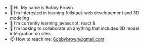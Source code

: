 - 👋 Hi, My name is Bobby Brown
- 👀 I’m interested in learning fullstack web developement and 3D modeling
- 🌱 I’m currently learning javascript, react & 
- 💞️ I’m looking to collaborate on anything that includes 3D model intergration on sites
- 📫 How to reach me: 6obbybrown@gmail.com

<!---
B0bbyBrown/B0bbyBrown is a ✨ special ✨ repository because its `README.md` (this file) appears on your GitHub profile.
You can click the Preview link to take a look at your changes.
--->
